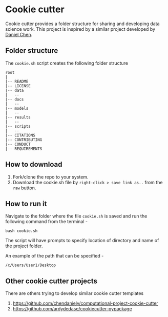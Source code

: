 # Cookie cutter

Cookie cutter provides a folder structure for sharing and developing data science work. This project is inspired by a similar project developed by [Daniel Chen](https://github.com/chendaniely/computational-project-cookie-cutter).

## Folder structure

The ```cookie.sh``` script creates the following folder structure

```
root
|
|-- README
|-- LICENSE
|-- data
|   --
|-- docs
|   --  
|-- models
|   --
|-- results
|   --
|-- scripts
|   --
|-- CITATIONS
|-- CONTRIBUTING
|-- CONDUCT
|-- REQUIREMENTS
```

## How to download

1. Fork/clone the repo to your system.
2. Download the cookie.sh file by ```right-click > save link as..``` from the ```raw``` button.

## How to run it

Navigate to the folder where the file ```cookie.sh``` is saved and run the following command from the terminal -

```bash cookie.sh```

The script will have prompts to specify location of directory and name of the project folder.

An example of the path that can be specified -

```/c/Users/User1/Desktop```

## Other cookie cutter projects

There are others trying to develop similar cookie cutter templates

1. https://github.com/chendaniely/computational-project-cookie-cutter
2. https://github.com/ardydedase/cookiecutter-pypackage
